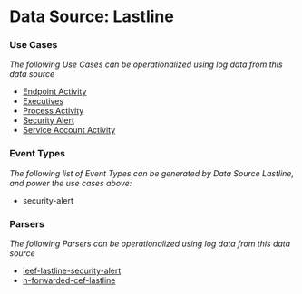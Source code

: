 Data Source: Lastline
=====================

### Use Cases

_The following Use Cases can be operationalized using log data from this data source_

* [Endpoint Activity](usecase_endpoint_activity.md)
* [Executives](usecase_executives.md)
* [Process Activity](usecase_process_activity.md)
* [Security Alert](usecase_security_alert.md)
* [Service Account Activity](usecase_service_account_activity.md)


### Event Types

_The following list of Event Types can be generated by Data Source Lastline, and power the use cases above:_

- security-alert


### Parsers

_The following Parsers can be operationalized using log data from this data source_

* [leef-lastline-security-alert](parserContent_leef-lastline-security-alert.md)
* [n-forwarded-cef-lastline](parserContent_n-forwarded-cef-lastline.md)

